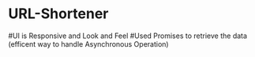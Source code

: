 # URL-Shortener

#UI is Responsive and Look and Feel
#Used Promises to retrieve the data (efficent way to handle Asynchronous Operation)